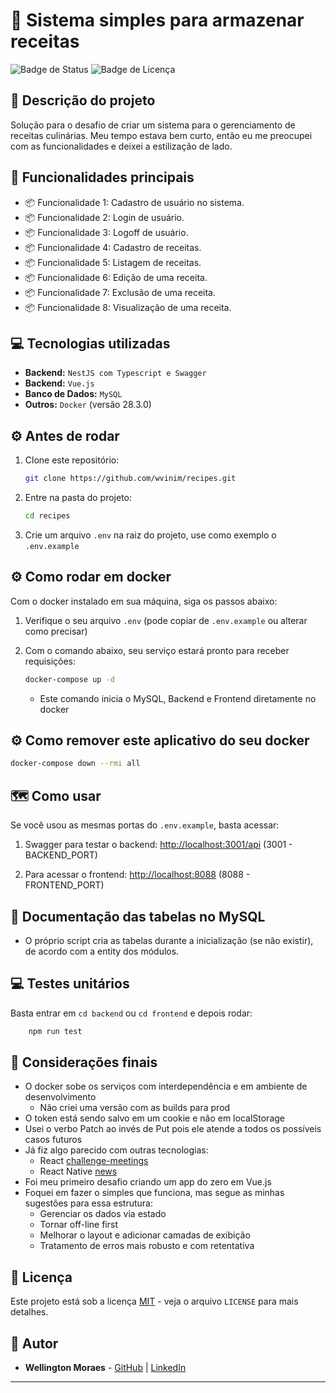 # 🚀 Sistema simples para armazenar receitas

![Badge de Status](https://img.shields.io/badge/Status-Conclu%C3%ADdo-green)
![Badge de Licença](https://img.shields.io/github/license/wvinim/recipes)

## 📝 Descrição do projeto

Solução para o desafio de criar um sistema para o gerenciamento de receitas culinárias.
Meu tempo estava bem curto, então eu me preocupei com as funcionalidades e deixei a estilização de lado.

## 🌟 Funcionalidades principais
* 📦 Funcionalidade 1: Cadastro de usuário no sistema.
* 📦 Funcionalidade 2: Login de usuário.
* 📦 Funcionalidade 3: Logoff de usuário.
* 📦 Funcionalidade 4: Cadastro de receitas.
* 📦 Funcionalidade 5: Listagem de receitas.
* 📦 Funcionalidade 6: Edição de uma receita.
* 📦 Funcionalidade 7: Exclusão de uma receita.
* 📦 Funcionalidade 8: Visualização de uma receita.

## 💻 Tecnologias utilizadas

* **Backend:** `NestJS com Typescript e Swagger`
* **Backend:** `Vue.js`
* **Banco de Dados:** `MySQL`
* **Outros:** `Docker` (versão 28.3.0)

## ⚙️ Antes de rodar

1.  Clone este repositório:
    ```bash
    git clone https://github.com/wvinim/recipes.git
    ```
2.  Entre na pasta do projeto:
    ```bash
    cd recipes
    ```
3.  Crie um arquivo `.env` na raiz do projeto, use como exemplo o `.env.example`

## ⚙️ Como rodar em docker

Com o docker instalado em sua máquina, siga os passos abaixo:

1.  Verifique o seu arquivo `.env` (pode copiar de `.env.example` ou alterar como precisar)

2.  Com o comando abaixo, seu serviço estará pronto para receber requisições:
    ```bash
    docker-compose up -d
    ```
    - Este comando inicia o MySQL, Backend e Frontend diretamente no docker

## ⚙️ Como remover este aplicativo do seu docker

```bash
docker-compose down --rmi all
```

## 🗺️ Como usar

Se você usou as mesmas portas do `.env.example`, basta acessar:

1.  Swagger para testar o backend: [http://localhost:3001/api](http://localhost:3001/api) (3001 - BACKEND_PORT)

2.  Para acessar o frontend: [http://localhost:8088](http://localhost:8088) (8088 - FRONTEND_PORT)

## 📝 Documentação das tabelas no MySQL

- O próprio script cria as tabelas durante a inicialização (se não existir), de acordo com a entity dos módulos.
        
## 💻 Testes unitários

Basta entrar em `cd backend` ou `cd frontend` e depois rodar:

```bash
    npm run test
```

## 🌟 Considerações finais

- O docker sobe os serviços com interdependência e em ambiente de desenvolvimento
    - Não criei uma versão com as builds para prod
- O token está sendo salvo em um cookie e não em localStorage
- Usei o verbo Patch ao invés de Put pois ele atende a todos os possíveis casos futuros
- Já fiz algo parecido com outras tecnologias:
    - React [challenge-meetings](https://github.com/wvinim/challenge-meetings)
    - React Native [news](https://github.com/wvinim/news)
- Foi meu primeiro desafio criando um app do zero em Vue.js
- Foquei em fazer o simples que funciona, mas segue as minhas sugestões para essa estrutura:
    - Gerenciar os dados via estado
    - Tornar off-line first
    - Melhorar o layout e adicionar camadas de exibição
    - Tratamento de erros mais robusto e com retentativa

## 📄 Licença

Este projeto está sob a licença [MIT](LICENSE) - veja o arquivo `LICENSE` para mais detalhes.

## 👤 Autor

* **Wellington Moraes** - [GitHub](https://github.com/wvinim) | [LinkedIn](https://www.linkedin.com/in/wellington-vinicius-moraes-726b4b58/)

---